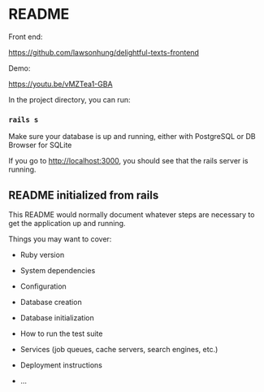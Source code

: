 # README

Front end:

https://github.com/lawsonhung/delightful-texts-frontend

Demo:

https://youtu.be/vMZTea1-GBA

In the project directory, you can run:

### `rails s`

Make sure your database is up and running, either with PostgreSQL or DB Browser for SQLite

If you go to [http://localhost:3000](http://localhost:3000), you should see that the rails server is running.

## README initialized from rails

This README would normally document whatever steps are necessary to get the
application up and running.

Things you may want to cover:

* Ruby version

* System dependencies

* Configuration

* Database creation

* Database initialization

* How to run the test suite

* Services (job queues, cache servers, search engines, etc.)

* Deployment instructions

* ...
